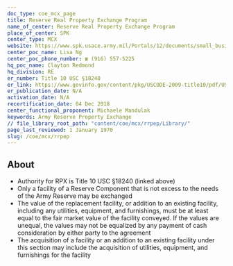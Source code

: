 ```yaml
---
doc_type: coe_mcx_page 
title: Reserve Real Property Exchange Program
name_of_center: Reserve Real Property Exchange Program
place_of_center: SPK
center_type: MCX
website: https://www.spk.usace.army.mil/Portals/12/documents/small_business/Virtual%20BOOH%202021/Real_Estate_Division_Information.pdf?ver=noLd6tefpdqaoI6ccsSUCg%3D%3D
center_poc_name: Lisa Ng
center_poc_phone_number: ☎ (916) 557-5225
hq_poc_name: Clayton Redmond
hq_division: RE
er_number: Title 10 USC §18240
er_link: https://www.govinfo.gov/content/pkg/USCODE-2009-title10/pdf/USCODE-2009-title10-subtitleE-partV-chap1803-sec18240.pdf
er_publication_date: N/A
activation_date: N/A
recertification_date: 04 Dec 2018
center_functional_proponent: Michaele Mandulak
keywords: Army Reserve Property Exchange
// file_library_root_path: "content/coe/mcx/rrpep/Library/" 
page_last_reviewed: 1 January 1970 
slug: /coe/mcx/rrpep
---
```


## About 
<ul>
    <li>Authority for RPX is Title 10 USC §18240 (linked above)</li>
    <li>Only a facility of a Reserve Component that is not excess to the needs of the Army Reserve may be exchanged</li>
    <li>The value of the replacement facility, or addition to an existing facility, including any utilities, equipment, and furnishings, must be at least equal to the fair market value of the facility conveyed. If the values are unequal, the values may not be equalized by any payment of cash consideration by either party to the agreement</li>
    <li>The acquisition of a facility or an addition to an existing facility under this section may include the acquisition of utilities, equipment, and furnishings for the facility</li>
</ul>

 

